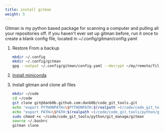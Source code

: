 ```yaml
---
title: install gitman
weight: 5
---
```


Gitman is my python based package for scanning a computer and pulling all your repositories off.  If you haven't ever set up gitman before, run it once to create a blank config file, located in ~/.config/gitman/config.yaml

1. Restore From a backup

    ```bash
    mkdir ~/.config
    mkdir ~/.config/gitman
    gpg --output ~/.config/gitman/config.yaml --decrypt ~/my/remote/filesystem/backup_settings/config.yaml.gpg
    ```
    
1. [Install miniconda](/notebook/conda_install/)

1. Install gitman and clone all files 

    ```bash
    mkdir ~/code
    cd ~/code
    git clone git@danb0b.github.com:danb0b/code_git_tools.git
    echo "export PYTHONPATH=\$PYTHONPATH:$(realpath ~)/code/code_git_tools/python" >> ~/.bashrc
    echo "export PATH=\$PATH:$(realpath ~)/code/code_git_tools/python/git_manage" >> ~/.bashrc
    sudo chmod +x ~/code/code_git_tools/python/git_manage/gitman
    source ~/.bashrc
    gitman clone
    ```
